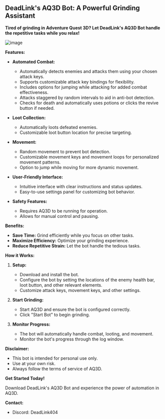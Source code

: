 ## DeadLink's AQ3D Bot: A Powerful Grinding Assistant

**Tired of grinding in Adventure Quest 3D? Let DeadLink's AQ3D Bot handle the repetitive tasks while you relax!**

![image](https://github.com/user-attachments/assets/74cc2a74-1110-4fe3-a272-995bb482884d)

**Features:**

* **Automated Combat:**

    * Automatically detects enemies and attacks them using your chosen attack keys.
    * Supports customizable attack key bindings for flexibility.
    * Includes options for jumping while attacking for added combat effectiveness.
    * Attacks staggered by random intervals to aid in anti-bot detection.
    * Checks for death and automatically uses potions or clicks the revive button if needed.

* **Loot Collection:**

    * Automatically loots defeated enemies.
    * Customizable loot button location for precise targeting.

* **Movement:**

    * Random movement to prevent bot detection.
    * Customizable movement keys and movement loops for personalized movement patterns.
    * Option to jump while moving for more dynamic movement.

* **User-Friendly Interface:**

    * Intuitive interface with clear instructions and status updates.
    * Easy-to-use settings panel for customizing bot behavior.

* **Safety Features:**

    * Requires AQ3D to be running for operation.
    * Allows for manual control and pausing.

**Benefits:**

* **Save Time:** Grind efficiently while you focus on other tasks.
* **Maximize Efficiency:** Optimize your grinding experience.
* **Reduce Repetitive Strain:** Let the bot handle the tedious tasks.

**How it Works:**

1. **Setup:**

    * Download and install the bot.
    * Configure the bot by setting the locations of the enemy health bar, loot button, and other relevant elements.
    * Customize attack keys, movement keys, and other settings.

2. **Start Grinding:**

    * Start AQ3D and ensure the bot is configured correctly.
    * Click "Start Bot" to begin grinding.

3. **Monitor Progress:**

    * The bot will automatically handle combat, looting, and movement.
    * Monitor the bot's progress through the log window.

**Disclaimer:**

* This bot is intended for personal use only.
* Use at your own risk.
* Always follow the terms of service of AQ3D.

**Get Started Today!**

Download DeadLink's AQ3D Bot and experience the power of automation in AQ3D.

**Contact:**

* Discord: DeadLink404

